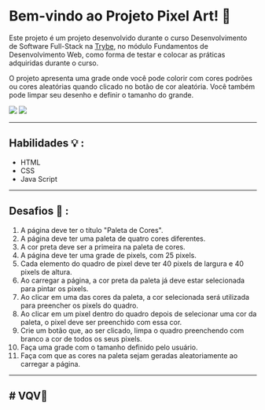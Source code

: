 # Bem-vindo ao  Projeto Pixel Art!  👋

Este projeto é um projeto desenvolvido durante o curso Desenvolvimento de Software Full-Stack na [Trybe](https://www.betrybe.com/), no módulo Fundamentos de Desenvolvimento Web, como forma de testar e colocar as práticas adquiridas durante o curso.

O projeto apresenta uma grade onde você pode colorir com cores podrões  ou cores aleatórias quando clicado no botão de cor aleatória. Você também pode limpar seu desenho e definir o tamanho do grande.

<img src="https://github.com/micaeliteixeira/Trybe-Projects/blob/master/Project%20Pixel%20Art/art-with-pixels.gif">
<img src="https://github.com/micaeliteixeira/Trybe-Projects/blob/master/Project%20Pixel%20Art/cap.png">


---

## Habilidades 💡 :

  - HTML
  - CSS
  - Java Script

---

## Desafios 🚀 :

 1. A página deve ter o título "Paleta de Cores".
 2. A página deve ter uma paleta de quatro cores diferentes.
 3. A cor preta deve ser a primeira na paleta de cores.
 4. A página deve ter uma grade de pixels, com 25 pixels.
 5. Cada elemento do quadro de pixel deve ter 40 pixels de largura e 40 pixels de altura.
 6. Ao carregar a página, a cor preta da paleta já deve estar selecionada para pintar os pixels.
 7. Ao clicar em uma das cores da paleta, a cor selecionada será utilizada para preencher os pixels do quadro.
 8. Ao clicar em um pixel dentro do quadro depois de selecionar uma cor da paleta, o pixel deve ser preenchido com essa cor.
 9. Crie um botão que, ao ser clicado, limpa o quadro preenchendo com branco a cor de todos os seus pixels.
 10. Faça uma grade com o tamanho definido pelo usuário.
 11. Faça com que as cores na paleta sejam geradas aleatoriamente ao carregar a página.
   
  ---
##  # VQV🚀


